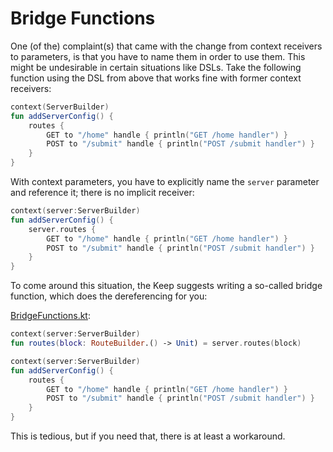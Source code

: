 # Bridge Functions
One (of the) complaint(s) that came with the change from context receivers to parameters, is that you have to name them
in order to use them. This might be undesirable in certain situations like DSLs. Take the following function using the
DSL from above that works fine with former context receivers:

```kotlin
context(ServerBuilder)
fun addServerConfig() {
    routes {
        GET to "/home" handle { println("GET /home handler") }
        POST to "/submit" handle { println("POST /submit handler") }
    }
}
```

With context parameters, you have to explicitly name the `server` parameter and reference it; there is no implicit receiver:

```kotlin
context(server:ServerBuilder)
fun addServerConfig() {
    server.routes {
        GET to "/home" handle { println("GET /home handler") }
        POST to "/submit" handle { println("POST /submit handler") }
    }
}
```

To come around this situation, the Keep suggests writing a so-called bridge function, which does the dereferencing
for you:

[BridgeFunctions.kt](../context-parameters/src/main/kotlin/com/github/ralfstuckert/kcr/BridgeFunctions.kt):

```kotlin
context(server:ServerBuilder)
fun routes(block: RouteBuilder.() -> Unit) = server.routes(block)

context(server:ServerBuilder)
fun addServerConfig() {
    routes {
        GET to "/home" handle { println("GET /home handler") }
        POST to "/submit" handle { println("POST /submit handler") }
    }
}
```

This is tedious, but if you need that, there is at least a workaround.

